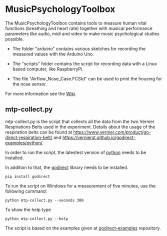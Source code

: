 # MusicPsychologyToolbox

The MusicPsychologyToolbox contains tools to measure human vital functions (breathing and heart rate) together with musical performance parameters like audio, midi and video to make music psychological studies possible.  

* The folder "arduino" contains various sketches for recording the measured values with the Arduino Uno.

* The "scripts" folder contains the script for recording data with a Linux based computer, like RaspberryPi.

* The file "Airflow_Nose_Case.FCStd" can be used to print the housing for the nose sensor.

For more information see the [Wiki](https://github.com/MusicPsychologyToolbox/MusicPsychologyToolbox/wiki). 

## mtp-collect.py

mtp-collect.py is the script that collects all the data from the two Vernier Respirations Belts used in the experiment. Details about the usage of the respiration belts can be found at https://www.vernier.com/product/go-direct-respiration-belt/ and https://vernierst.github.io/godirect-examples/python/.

In order to run the script, the latestest version of [python](https://www.python.org/downloads/) needs to be installed. 

In addition to that, the [godirect](https://github.com/VernierST/godirect-py) library needs to be installed.

```
pip install godirect
```

To run the script on Windows for a measurement of five minutes, use the following command:

```
python mtp-collect.py --seconds 300
```

To show the help type

```
python mtp-collect.py --help
```

The script is based on the examples given at [godirect-examples](https://github.com/VernierST/godirect-examples) repository.
